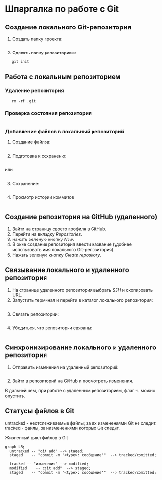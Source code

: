 # Шпаргалка по работе с Git

## Создание локального Git-репозитория

1. Создать папку проекта:

```mkdir directory
```
2. Сделать папку репозиторием:

```cd ~/dev/directory
   git init
```
## Работа с локальным репозиторием

### Удаление репозитория

```cd ~/dev/directory
   rm -rf .git
```
### Проверка состояния репозитория

```git status
```
### Добавление файлов в локальный репозиторий
1. Создание файлов: 

```touch <file>
```
2. Подготовка к сохраненю:

```git add --all
```
или 

```git add .
```
3. Сохранение:

```git commit -m 'remark' 
```
4. Просмотр истории коммитов

```git log
```
## Создание репозитория на GitHub (удаленного)

1. Зайти на страницу своего профиля в GitHub.
2. Перейти на вкладку *Repositories*.
3. нажать зеленую кнопку *New*.
4. В окне создания репозитория ввести название (удобнее использовать имя локального Git-репозитория).
5. Нажать зеленую кнопку *Create repository*.

## Связывание локального и удаленного репозитория

1. На странице удаленного репозитория выбрать *SSH*  и скопировать URL.
2. Запустить терминал и перейти в каталог локального репозитория:

```cd ~/dev/directory
```
3. Связать репозитории:

```git remote add origin <SSH>
```
4. Убедиться, что репозитории связаны:

```git remote -v
```
## Синхронизирование локального и удаленного репозитория

1. Отправить изменения на удаленный репозиторий:

```git push -u origin main
```
2. Зайти в репозиторий на GitHub и посмотреть изменения.

В дальнейшем, при работе с удаленным репозиторием, флаг -u можно опустить.

## Статусы файлов в Git
untracked - неотслеживаемые файлы; за их изменениями Git не следит.
tracked - файлы, за иизменениями которых Git следит.

Жизненный цикл файлов в Git

```mermaid
graph LR;
  untracked -- "git add" --> staged;
  staged    -- "commit -m '<type>: сообщение'"  --> tracked/comitted;

  tracked -- "изменения" --> modified;
  modified    -- cgit add"  --> staged;
  staged    -- "commit -m '<type>: сообщение'"  --> tracked/comitted;
``` 
